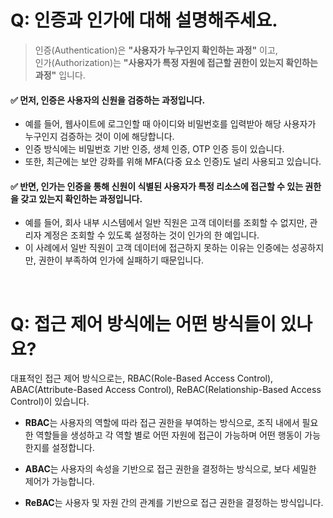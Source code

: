 # Q: 인증과 인가에 대해 설명해주세요.
> 인증(Authentication)은 **"사용자가 누구인지 확인하는 과정"** 이고,  
> 인가(Authorization)는 **"사용자가 특정 자원에 접근할 권한이 있는지 확인하는 과정"** 입니다.


#### ✅ 먼저, 인증은 사용자의 신원을 검증하는 과정입니다. 
- 예를 들어, 웹사이트에 로그인할 때 아이디와 비밀번호를 입력받아 해당 사용자가 누구인지 검증하는 것이 이에 해당합니다.
- 인증 방식에는 비밀번호 기반 인증, 생체 인증, OTP 인증 등이 있습니다.
- 또한, 최근에는 보안 강화를 위해 MFA(다중 요소 인증)도 널리 사용되고 있습니다.

#### ✅ 반면, 인가는 인증을 통해 신원이 식별된 사용자가 특정 리소스에 접근할 수 있는 권한을 갖고 있는지 확인하는 과정입니다. 
- 예를 들어, 회사 내부 시스템에서 일반 직원은 고객 데이터를 조회할 수 없지만, 관리자 계정은 조회할 수 있도록 설정하는 것이 인가의 한 예입니다.
- 이 사례에서 일반 직원이 고객 데이터에 접근하지 못하는 이유는 인증에는 성공하지만, 권한이 부족하여 인가에 실패하기 때문입니다.

<br/>

# Q: 접근 제어 방식에는 어떤 방식들이 있나요?

대표적인 접근 제어 방식으로는, RBAC(Role-Based Access Control), ABAC(Attribute-Based Access Control), ReBAC(Relationship-Based Access Control)이 있습니다.

- **RBAC**는 사용자의 역할에 따라 접근 권한을 부여하는 방식으로, 조직 내에서 필요한 역할들을 생성하고 각 역할 별로 어떤 자원에 접근이 가능하며 어떤 행동이 가능한지를 설정합니다. 

- **ABAC**는 사용자의 속성을 기반으로 접근 권한을 결정하는 방식으로, 보다 세밀한 제어가 가능합니다. 

- **ReBAC**는 사용자 및 자원 간의 관계를 기반으로 접근 권한을 결정하는 방식입니다.

